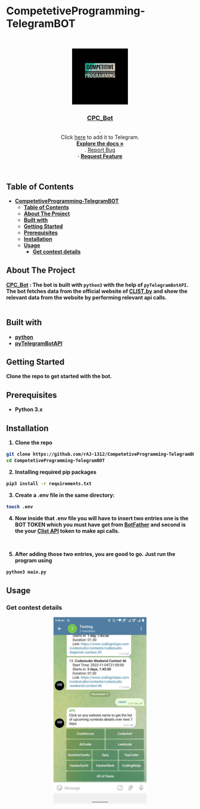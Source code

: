 # CompetetiveProgramming-TelegramBOT

<!-- PROJECT LOGO -->
<br />
<p align="center">
  <a href="https://github.com/rAJ-1312/CompetetiveProgramming-TelegramBOT">
    <img src="./bot.jpg" alt="Logo" width="150">
  </a>

  <h3 align="center"><a href="https://telegram.me/contestsalert_bot">CPC_Bot</a></h3>

  <p align="center">
    .
    <br>
    Click <a href="https://telegram.me/contestsalert_bot">here</a> to add it to Telegram.
    <br />
    <a href="https://github.com/rAJ-1312/CompetetiveProgramming-TelegramBOT"><strong>Explore the docs »</strong></a>
    <br />
    .
    <a href="https://github.com/rAJ-1312/CompetetiveProgramming-TelegramBOT/issues">Report Bug</a>
    <b><br>·
    <a href="https://github.com/rAJ-1312/CompetetiveProgramming-TelegramBOT/issues">Request Feature</a>
  </p>
</p>

<br />

<!-- TABLE OF CONTENTS -->
## Table of Contents
- [CompetetiveProgramming-TelegramBOT](#competetiveprogramming-telegrambot)
  - [Table of Contents](#table-of-contents)
  - [About The Project](#about-the-project)
  - [Built with](#built-with)
  - [Getting Started](#getting-started)
  - [Prerequisites](#prerequisites)
  - [Installation](#installation)
  - [Usage](#usage)
    - [Get contest details](#get-contest-details)










<!-- ABOUT THE PROJECT -->
## About The Project

[CPC_Bot](https://telegram.me/contestsalert_bot) :
The bot is built with `python3` with the help of `pyTelegramBotAPI`. The bot fetches data from the official website of [CLIST.by](https://clist.by) and show the relevant data from the website by performing relevant api calls.
<br><br>



## Built with

* [python](https://www.python.org/downloads/release/python-3106/)
* [pyTelegramBotAPI](https://pypi.org/project/pyTelegramBotAPI/)



<!-- GETTING STARTED -->
## Getting Started

Clone the repo to get started with the bot.

## Prerequisites

* Python 3.x

## Installation
 
1. Clone the repo
```sh
git clone https://github.com/rAJ-1312/CompetetiveProgramming-TelegramBOT.git
cd CompetetiveProgramming-TelegramBOT
```
2. Installing required pip packages
```sh
pip3 install -r requirements.txt
```
3. Create a .env file in the same directory:
```sh
touch .env
```
4. Now inside that .env file you will have to insert two entries one is the BOT TOKEN which you must have got from [BotFather](https://telegram.me/BotFather) and second is the your [Clist API](https://clist.by/api/v2/doc/) token to make api calls.
<br />

5. After adding those two entries, you are good to go. Just run the program using
```sh
python3 main.py
```

<!-- USAGE EXAMPLES -->
## Usage

### Get contest details

<p align="center">
  <img align="center" src="./screenshots/start.jpg?raw=true" alt="notice.png" width="250">
</p>

